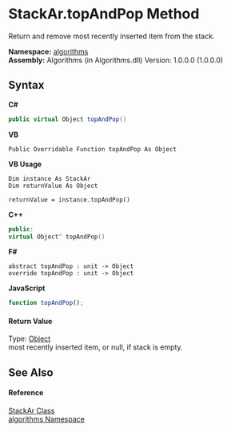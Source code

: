 # StackAr.topAndPop Method 
 

Return and remove most recently inserted item from the stack.

**Namespace:**&nbsp;<a href="82f88b43-fdc9-bc99-9558-75fce96d448f">algorithms</a><br />**Assembly:**&nbsp;Algorithms (in Algorithms.dll) Version: 1.0.0.0 (1.0.0.0)

## Syntax

**C#**<br />
``` C#
public virtual Object topAndPop()
```

**VB**<br />
``` VB
Public Overridable Function topAndPop As Object
```

**VB Usage**<br />
``` VB Usage
Dim instance As StackAr
Dim returnValue As Object

returnValue = instance.topAndPop()
```

**C++**<br />
``` C++
public:
virtual Object^ topAndPop()
```

**F#**<br />
``` F#
abstract topAndPop : unit -> Object 
override topAndPop : unit -> Object 
```

**JavaScript**<br />
``` JavaScript
function topAndPop();
```


#### Return Value
Type: <a href="http://msdn2.microsoft.com/en-us/library/e5kfa45b" target="_blank">Object</a><br />most recently inserted item, or null, if stack is empty.

## See Also


#### Reference
<a href="b4a5e2b4-76ec-c8ca-0bcc-afef582efb60">StackAr Class</a><br /><a href="82f88b43-fdc9-bc99-9558-75fce96d448f">algorithms Namespace</a><br />